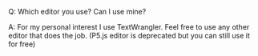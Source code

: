 Q: Which editor you use? Can I use mine?

A: For my personal interest I use TextWrangler. Feel free to use any other editor that does the job. (P5.js editor is deprecated but you can still use it for free)
